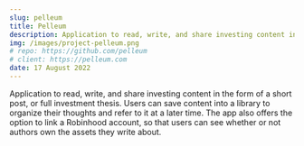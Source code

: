 ```yaml
---
slug: pelleum
title: Pelleum
description: Application to read, write, and share investing content in the form of a short post, or full investment thesis. Users can save content into a library to organize their thoughts and refer to it at a later time. The app also offers the option to link a Robinhood account, so that users can see whether or not authors own the assets they write about.
img: /images/project-pelleum.png
# repo: https://github.com/pelleum
# client: https://pelleum.com
date: 17 August 2022
---
```


Application to read, write, and share investing content in the form of a short post, or full investment thesis. Users can save content into a library to organize their thoughts and refer to it at a later time. The app also offers the option to link a Robinhood account, so that users can see whether or not authors own the assets they write about.

<!-- ## Lorem Ipsum

Lorem ipsum dolor sit amet, consectetur adipiscing elit, sed do eiusmod tempor incididunt ut labore et dolore magna aliqua. Nunc id cursus metus aliquam eleifend mi in nulla. Odio aenean sed adipiscing diam donec adipiscing tristique risus nec. Amet porttitor eget dolor morbi. Nisi lacus sed viverra tellus. Nec feugiat nisl pretium fusce id velit ut tortor pretium.

## Magna Fermentum

Magna fermentum iaculis eu non diam phasellus vestibulum lorem sed. Volutpat diam ut venenatis tellus in metus vulputate. Ullamcorper malesuada proin libero nunc consequat interdum varius sit amet. Tellus pellentesque eu tincidunt tortor aliquam.

## Venenatis Cras

Venenatis cras sed felis eget velit. Nulla posuere sollicitudin aliquam ultrices sagittis orci a scelerisque. Vitae congue mauris rhoncus aenean vel elit scelerisque mauris pellentesque. Mi eget mauris pharetra et. Quam id leo in vitae turpis massa sed. Amet mauris commodo quis imperdiet massa tincidunt nunc. Duis convallis convallis tellus id interdum velit. -->

